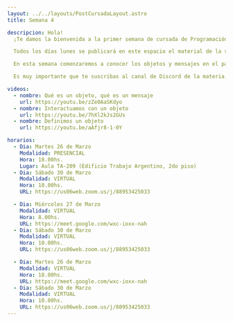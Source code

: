 ```yaml
---
layout: ../../layouts/PostCursadaLayout.astro
title: Semana 4

descripcion: Hola!
  ¡Te damos la bienvenida a la primer semana de cursada de Programación con Objetos 1!

  Todos los días lunes se publicará en este espacio el material de la semana en curso, donde encontrarás los videos de apoyo a la teoría, videos de clases virtuales, los ejercicios a realizar y los temas que vamos a estar viendo.

  En esta semana comenzaremos a conocer los objetos y mensajes en el paradigma de objetos. A continuación encontrarás videos que nos intruducen en el tema.

  Es muy importante que te suscribas al canal de Discord de la materia, las instrucciones están en la sección **[Inicio](/)** de esta página.

videos:
  - nombre: Qué es un objeto, qué es un mensaje
    url: https://youtu.be/zZe0AaSKdyo
  - nombre: Interactuamos con un objeto
    url: https://youtu.be/7hXl2kJs2GUs
  - nombre: Definimos un objeto
    url: https://youtu.be/aAfjr8-1-0Y

horarios:
  - Dia: Martes 26 de Marzo
    Modalidad: PRESENCIAL
    Hora: 18.00hs.
    Lugar: Aula TA-209 (Edificio Trabajo Argentino, 2do piso)
  - Dia: Sábado 30 de Marzo
    Modalidad: VIRTUAL
    Hora: 10.00hs.
    URL: https://us06web.zoom.us/j/88953425033

  - Dia: Miércoles 27 de Marzo
    Modalidad: VIRTUAL
    Hora: 8.00hs.
    URL: https://meet.google.com/wxc-ioxx-nah
  - Dia: Sábado 30 de Marzo
    Modalidad: VIRTUAL
    Hora: 10.00hs.
    URL: https://us06web.zoom.us/j/88953425033

  - Dia: Martes 26 de Marzo
    Modalidad: VIRTUAL
    Hora: 18.00hs.
    URL: https://meet.google.com/wxc-ioxx-nah
  - Dia: Sábado 30 de Marzo
    Modalidad: VIRTUAL
    Hora: 10.00hs.
    URL: https://us06web.zoom.us/j/88953425033
---
```

